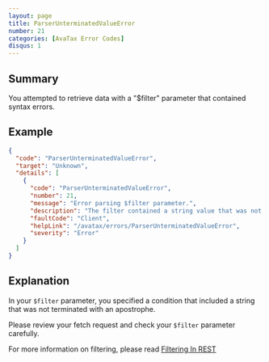 ```yaml
---
layout: page
title: ParserUnterminatedValueError
number: 21
categories: [AvaTax Error Codes]
disqus: 1
---
```


## Summary

You attempted to retrieve data with a "$filter" parameter that contained syntax errors.

## Example

```json
{
  "code": "ParserUnterminatedValueError",
  "target": "Unknown",
  "details": [
    {
      "code": "ParserUnterminatedValueError",
      "number": 21,
      "message": "Error parsing $filter parameter.",
      "description": "The filter contained a string value that was not properly terminated: -0-",
      "faultCode": "Client",
      "helpLink": "/avatax/errors/ParserUnterminatedValueError",
      "severity": "Error"
    }
  ]
}
```

## Explanation

In your `$filter` parameter, you specified a condition that included a string that was not terminated with an apostrophe.  

Please review your fetch request and check your `$filter` parameter carefully.

For more information on filtering, please read <a href="/avatax/filtering-in-rest/">Filtering In REST</a>
